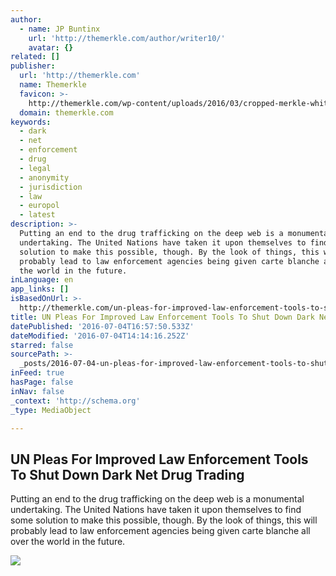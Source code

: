```yaml
---
author:
  - name: JP Buntinx
    url: 'http://themerkle.com/author/writer10/'
    avatar: {}
related: []
publisher:
  url: 'http://themerkle.com'
  name: Themerkle
  favicon: >-
    http://themerkle.com/wp-content/uploads/2016/03/cropped-merkle-white-1-192x192.png
  domain: themerkle.com
keywords:
  - dark
  - net
  - enforcement
  - drug
  - legal
  - anonymity
  - jurisdiction
  - law
  - europol
  - latest
description: >-
  Putting an end to the drug trafficking on the deep web is a monumental
  undertaking. The United Nations have taken it upon themselves to find some
  solution to make this possible, though. By the look of things, this will
  probably lead to law enforcement agencies being given carte blanche all over
  the world in the future.
inLanguage: en
app_links: []
isBasedOnUrl: >-
  http://themerkle.com/un-pleas-for-improved-law-enforcement-tools-to-shut-down-dark-net-drug-trading/
title: UN Pleas For Improved Law Enforcement Tools To Shut Down Dark Net Drug Trading
datePublished: '2016-07-04T16:57:50.533Z'
dateModified: '2016-07-04T14:14:16.252Z'
starred: false
sourcePath: >-
  _posts/2016-07-04-un-pleas-for-improved-law-enforcement-tools-to-shut-down-dar.md
inFeed: true
hasPage: false
inNav: false
_context: 'http://schema.org'
_type: MediaObject

---
```

<article style=""><h1>UN Pleas For Improved Law Enforcement Tools To Shut Down Dark Net Drug Trading</h1><p>Putting an end to the drug trafficking on the deep web is a monumental undertaking. The United Nations have taken it upon themselves to find some solution to make this possible, though. By the look of things, this will probably lead to law enforcement agencies being given carte blanche all over the world in the future.</p><img src="http://themerkle.com/wp-content/uploads/2016/07/shutterstock_227595871.jpg" /></article>